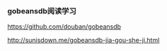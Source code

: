 
### gobeansdb阅读学习

https://github.com/douban/gobeansdb

http://sunisdown.me/gobeansdb-jia-gou-she-ji.html